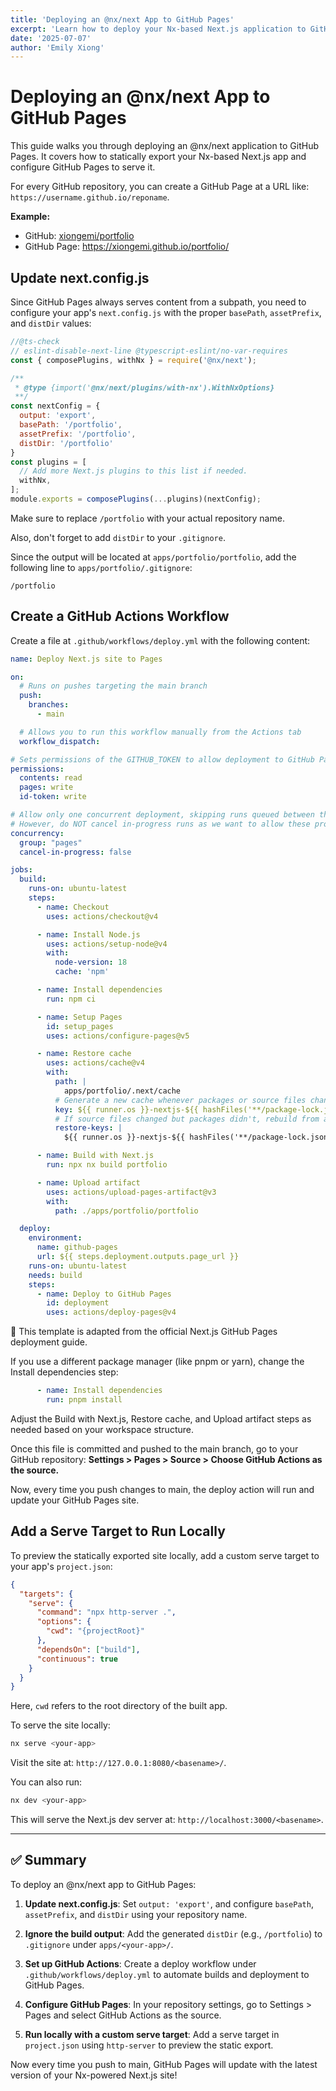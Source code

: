 ```yaml
---
title: 'Deploying an @nx/next App to GitHub Pages'
excerpt: 'Learn how to deploy your Nx-based Next.js application to GitHub Pages with proper configuration for static export and automated CI/CD.'
date: '2025-07-07'
author: 'Emily Xiong'
---
```


# Deploying an @nx/next App to GitHub Pages

This guide walks you through deploying an @nx/next application to GitHub Pages. It covers how to statically export your Nx-based Next.js app and configure GitHub Pages to serve it.

For every GitHub repository, you can create a GitHub Page at a URL like:
`https://username.github.io/reponame`.

**Example:**
- GitHub: [xiongemi/portfolio](https://github.com/xiongemi/portfolio)
- GitHub Page: https://xiongemi.github.io/portfolio/

## Update next.config.js

Since GitHub Pages always serves content from a subpath, you need to configure your app's `next.config.js` with the proper `basePath`, `assetPrefix`, and `distDir` values:

```javascript
//@ts-check
// eslint-disable-next-line @typescript-eslint/no-var-requires
const { composePlugins, withNx } = require('@nx/next');

/**
 * @type {import('@nx/next/plugins/with-nx').WithNxOptions}
 **/
const nextConfig = {
  output: 'export',
  basePath: '/portfolio',
  assetPrefix: '/portfolio',
  distDir: '/portfolio'
}
const plugins = [
  // Add more Next.js plugins to this list if needed.
  withNx,
];
module.exports = composePlugins(...plugins)(nextConfig);
```

Make sure to replace `/portfolio` with your actual repository name.

Also, don't forget to add `distDir` to your `.gitignore`.

Since the output will be located at `apps/portfolio/portfolio`, add the following line to `apps/portfolio/.gitignore`:
```
/portfolio
```

## Create a GitHub Actions Workflow

Create a file at `.github/workflows/deploy.yml` with the following content:

```yaml
name: Deploy Next.js site to Pages

on:
  # Runs on pushes targeting the main branch
  push:
    branches:
      - main

  # Allows you to run this workflow manually from the Actions tab
  workflow_dispatch:

# Sets permissions of the GITHUB_TOKEN to allow deployment to GitHub Pages
permissions:
  contents: read
  pages: write
  id-token: write

# Allow only one concurrent deployment, skipping runs queued between the run in-progress and latest queued.
# However, do NOT cancel in-progress runs as we want to allow these production deployments to complete.
concurrency:
  group: "pages"
  cancel-in-progress: false

jobs:
  build:
    runs-on: ubuntu-latest
    steps:
      - name: Checkout
        uses: actions/checkout@v4

      - name: Install Node.js
        uses: actions/setup-node@v4
        with:
          node-version: 18
          cache: 'npm'

      - name: Install dependencies
        run: npm ci

      - name: Setup Pages
        id: setup_pages
        uses: actions/configure-pages@v5

      - name: Restore cache
        uses: actions/cache@v4
        with:
          path: |
            apps/portfolio/.next/cache
          # Generate a new cache whenever packages or source files change.
          key: ${{ runner.os }}-nextjs-${{ hashFiles('**/package-lock.json') }}-${{ hashFiles('**.[jt]s', '**.[jt]sx') }}
          # If source files changed but packages didn't, rebuild from a prior cache.
          restore-keys: |
            ${{ runner.os }}-nextjs-${{ hashFiles('**/package-lock.json') }}-

      - name: Build with Next.js
        run: npx nx build portfolio

      - name: Upload artifact
        uses: actions/upload-pages-artifact@v3
        with:
          path: ./apps/portfolio/portfolio

  deploy:
    environment:
      name: github-pages
      url: ${{ steps.deployment.outputs.page_url }}
    runs-on: ubuntu-latest
    needs: build
    steps:
      - name: Deploy to GitHub Pages
        id: deployment
        uses: actions/deploy-pages@v4
```

📝 This template is adapted from the official Next.js GitHub Pages deployment guide.

If you use a different package manager (like pnpm or yarn), change the Install dependencies step:
```yaml
      - name: Install dependencies
        run: pnpm install
```

Adjust the Build with Next.js, Restore cache, and Upload artifact steps as needed based on your workspace structure.

Once this file is committed and pushed to the main branch, go to your GitHub repository:
**Settings > Pages > Source > Choose GitHub Actions as the source.**

Now, every time you push changes to main, the deploy action will run and update your GitHub Pages site.

## Add a Serve Target to Run Locally

To preview the statically exported site locally, add a custom serve target to your app's `project.json`:

```json
{
  "targets": {
    "serve": {
      "command": "npx http-server .",
      "options": {
        "cwd": "{projectRoot}"
      },
      "dependsOn": ["build"],
      "continuous": true
    }
  }
}
```

Here, `cwd` refers to the root directory of the built app.

To serve the site locally:
```bash
nx serve <your-app>
```

Visit the site at: `http://127.0.0.1:8080/<basename>/`.

You can also run:
```bash
nx dev <your-app>
```

This will serve the Next.js dev server at: `http://localhost:3000/<basename>`.

---

## ✅ Summary

To deploy an @nx/next app to GitHub Pages:

1. **Update next.config.js**: Set `output: 'export'`, and configure `basePath`, `assetPrefix`, and `distDir` using your repository name.

2. **Ignore the build output**: Add the generated `distDir` (e.g., `/portfolio`) to `.gitignore` under `apps/<your-app>/`.

3. **Set up GitHub Actions**: Create a deploy workflow under `.github/workflows/deploy.yml` to automate builds and deployment to GitHub Pages.

4. **Configure GitHub Pages**: In your repository settings, go to Settings > Pages and select GitHub Actions as the source.

5. **Run locally with a custom serve target**: Add a serve target in `project.json` using `http-server` to preview the static export.

Now every time you push to main, GitHub Pages will update with the latest version of your Nx-powered Next.js site!